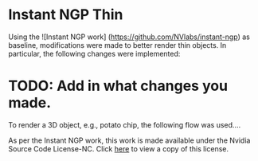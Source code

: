 # Instant NGP Thin

Using the ![Instant NGP work] (https://github.com/NVlabs/instant-ngp) as baseline, modifications were made to better render thin objects. In particular, the following changes were implemented:

# TODO: Add in what changes you made.


To render a 3D object, e.g., potato chip, the following flow was used....


As per the Instant NGP work, this work is made available under the Nvidia Source Code License-NC. Click [here](LICENSE.txt) to view a copy of this license.
